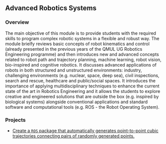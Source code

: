 ## Advanced Robotics Systems

### Overview
The main objective of this module is to provide students with the required skills to program complex robotic systems in a flexible and robust way. The module brielfy reviews basic concepts of robot kinematics and control (already presented in the previous years of the QMUL UG Robotics Engineering programme) and then introduces new and advanced concepts related to robot path and trajectory planning, machine learning, robot vision, bio-inspired and cognitive robotics. It discusses advanced applications of robots in both structured and unstructured environments: industry, challenging environments (e.g. nuclear, space, deep sea), civil inspections, search and rescue, healthcare and public/social spaces. It introduces the importance of applying multidisciplinary techniques to enhance the current state of the art in Robotics Engineering and it allows the students to explore creative and engineered solutions that are outside the box (e.g. inspired by biological systems) alongside conventional applications and standard software and computational tools (e.g. ROS - the Robot Operating System).

### Projects
- [Create a `ROS` package that automatically generates point-to-point cubic trajectories connecting pairs of randomly generated points.](https://github.com/mughees-asif/postgraduate-artificial-intelligence/tree/master/Semester%20B/Advanced%20Robotics/projects/project1)
